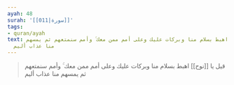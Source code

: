 ```yaml
---
ayah: 48
surah: '[[011|سورة]]'
tags:
- quran/ayah
text: قيل يا نوح اهبط بسلام منا وبركات عليك وعلى أمم ممن معك ۚ وأمم سنمتعهم ثم يمسهم
  منا عذاب أليم
---
```

> قيل يا [[نوح]] اهبط بسلام منا وبركات عليك وعلى أمم ممن معك ۚ وأمم سنمتعهم ثم يمسهم منا عذاب أليم
